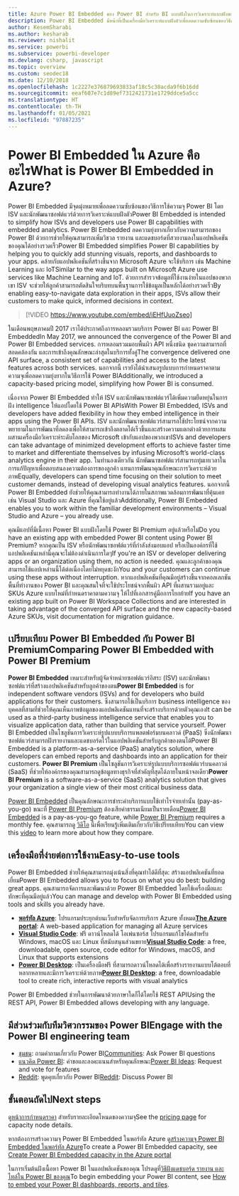 ```yaml
---
title: Azure Power BI Embedded ของ Power BI สำหรับ BI แบบฝังในการวิเคราะห์แบบฝังของ Power BI คืออะไร
description: Power BI Embedded มีหน้าที่เป็นเครื่องมือวิเคราะห์แบบฝังตัวเพื่อลดความซับซ้อนของวิธีการใช้ความจุ Power BI สำหรับ BI แบบฝังโดย ISV และนักพัฒนาซอฟต์แวร์ ช่วยให้พวกเขาสามารถเพิ่มภาพ รายงาน และแดชบอร์ดที่สวยงามลงในแอปพลิเคชันของพวกเขาได้อย่างรวดเร็ว เรียนรู้วิธีการใช้ซอฟต์แวร์การวิเคราะห์แบบฝังตัว, เครื่องมือการวิเคราะห์แบบฝังตัวหรือเครื่องมือข่าวกรองธุรกิจแบบฝังตัวโดยใช้ Power BI แบบฝังตัว
author: KesemSharabi
ms.author: kesharab
ms.reviewer: nishalit
ms.service: powerbi
ms.subservice: powerbi-developer
ms.devlang: csharp, javascript
ms.topic: overview
ms.custom: seodec18
ms.date: 12/10/2018
ms.openlocfilehash: 1c2227e376879693833af18c5c30acda9f6b16dd
ms.sourcegitcommit: eeaf607e7c1d89ef7312421731e1729ddce5a5cc
ms.translationtype: HT
ms.contentlocale: th-TH
ms.lasthandoff: 01/05/2021
ms.locfileid: "97887235"
---
```

# <a name="what-is-power-bi-embedded-in-azure"></a><span data-ttu-id="4f78e-104">Power BI Embedded ใน Azure คืออะไร</span><span class="sxs-lookup"><span data-stu-id="4f78e-104">What is Power BI Embedded in Azure?</span></span>

<span data-ttu-id="4f78e-105">Power BI Embedded มีจุดมุ่งหมายเพื่อลดความซับซ้อนของวิธีการใช้ความจุ Power BI โดย ISV และนักพัฒนาซอฟต์แวร์ด้วยการวิเคราะห์แบบฝังตัว</span><span class="sxs-lookup"><span data-stu-id="4f78e-105">Power BI Embedded is intended to simplify how ISVs and developers use Power BI capabilities with embedded analytics.</span></span> <span data-ttu-id="4f78e-106">Power BI Embedded ลดความยุ่งยากเกี่ยวกับความสามารถของ Power BI ด้วยการช่วยให้คุณสามารถเพิ่มวิชวล รายงาน และแดชบอร์ดที่สวยงามลงในแอปพลิเคชันของคุณได้อย่างรวดเร็ว</span><span class="sxs-lookup"><span data-stu-id="4f78e-106">Power BI Embedded simplifies Power BI capabilities by helping you to quickly add stunning visuals, reports, and dashboards to your apps.</span></span> <span data-ttu-id="4f78e-107">คล้ายกับแอปพลิเคชันที่สร้างขึ้นจาก Microsoft Azure จะใช้บริการ เช่น Machine Learning และ IoT</span><span class="sxs-lookup"><span data-stu-id="4f78e-107">Similar to the way apps built on Microsoft Azure use services like Machine Learning and IoT.</span></span> <span data-ttu-id="4f78e-108">ด้วยการสำรวจข้อมูลที่ใช้งานง่ายในแอปของพวกเขา ISV จะช่วยให้ลูกค้าสามารถตัดสินใจบริบทบนพื้นฐานการใช้ข้อมูลเป็นหลักได้อย่างรวดเร็ว</span><span class="sxs-lookup"><span data-stu-id="4f78e-108">By enabling easy-to-navigate data exploration in their apps, ISVs allow their customers to make quick, informed decisions in context.</span></span>

> [!VIDEO https://www.youtube.com/embed/iEHfUuoZseo]

<span data-ttu-id="4f78e-109">ในเดือนพฤษภาคมปี 2017 เราได้ประกาศถึงการหลอมรวมบริการ Power BI และ Power BI Embedded</span><span class="sxs-lookup"><span data-stu-id="4f78e-109">In May 2017, we announced the convergence of the Power BI and Power BI Embedded services.</span></span> <span data-ttu-id="4f78e-110">การหลอมรวมมอบพื้นผิว API หนึ่งชนิด ชุดความสามารถที่สอดคล้องกัน และการเข้าถึงคุณลักษณะล่าสุดในบริการทั้งคู่</span><span class="sxs-lookup"><span data-stu-id="4f78e-110">The convergence delivered one API surface, a consistent set of capabilities and access to the latest features across both services.</span></span> <span data-ttu-id="4f78e-111">นอกจากนี้ เรายังได้นำเสนอรูปแบบการกำหนดราคาตามความจุเพื่อลดความยุ่งยากในวิธีการใช้ Power BI</span><span class="sxs-lookup"><span data-stu-id="4f78e-111">Additionally, we introduced a capacity-based pricing model, simplifying how Power BI is consumed.</span></span>

<span data-ttu-id="4f78e-112">เนื่องจาก Power BI Embedded ทำให้ ISV และนักพัฒนาซอฟต์แวร์ได้เพิ่มความยืดหยุ่นในการฝัง intelligence ให้แอปโดยใช้ Power BI APIs</span><span class="sxs-lookup"><span data-stu-id="4f78e-112">With Power BI Embedded, ISVs and developers have added flexibility in how they embed intelligence in their apps using the Power BI APIs.</span></span> <span data-ttu-id="4f78e-113">ISV และนักพัฒนาซอฟต์แวร์สามารถใช้ประโยชน์จากความพยายามในการพัฒนาที่ลดลงเพื่อให้สามารถเข้าถึงตลาดได้เร็วขึ้นและสร้างความแตกต่างด้วยการผสมผสานเครื่องมือวิเคราะห์ระดับโลกของ Microsoft เข้ากับแอปของพวกเขา</span><span class="sxs-lookup"><span data-stu-id="4f78e-113">ISVs and developers can take advantage of minimized development efforts to achieve faster time to market and differentiate themselves by infusing Microsoft’s world-class analytics engine in their app.</span></span> <span data-ttu-id="4f78e-114">ในทำนองเดียวกัน นักพัฒนาซอฟต์แวร์สามารถทุ่มเทเวลาในการแก้ปัญหาเพื่อตอบสนองความต้องการของลูกค้า แทนการพัฒนาคุณลักษณะการวิเคราะห์ด้วยภาพ</span><span class="sxs-lookup"><span data-stu-id="4f78e-114">Equally, developers can spend time focusing on their solution to meet customer demands, instead of developing visual analytics features.</span></span> <span data-ttu-id="4f78e-115">นอกจากนี้ Power BI Embedded ยังช่วยให้คุณสามารถทำงานได้ภายในสภาพแวดล้อมการพัฒนาที่คุ้นเคย เช่น Visual Studio และ Azure ที่คุณใช้อยู่แล้ว</span><span class="sxs-lookup"><span data-stu-id="4f78e-115">Additionally, Power BI Embedded enables you to work within the familiar development environments – Visual Studio and Azure – you already use.</span></span>

<span data-ttu-id="4f78e-116">คุณมีแอปที่มีเนื้อหา Power BI แบบฝังโดยใช้ Power BI Premium อยู่แล้วหรือไม่</span><span class="sxs-lookup"><span data-stu-id="4f78e-116">Do you have an existing app with embedded Power BI content using Power BI Premium?</span></span> <span data-ttu-id="4f78e-117">หากคุณเป็น ISV หรือนักพัฒนาซอฟต์แวร์ที่กำลังส่งมอบแอป หรือเป็นองค์กรที่ใช้แอปพลิเคชันเหล่านี้คุณจะไม่ต้องดำเนินการใดๆ</span><span class="sxs-lookup"><span data-stu-id="4f78e-117">If you're an ISV or developer delivering apps or an organization using them, no action is needed.</span></span> <span data-ttu-id="4f78e-118">คุณและลูกค้าของคุณสามารถใช้แอปเหล่านนี้ได้ต่อเนื่องโดยไม่หยุดชะงัก</span><span class="sxs-lookup"><span data-stu-id="4f78e-118">You and your customers can continue using these apps without interruption.</span></span> <span data-ttu-id="4f78e-119">หากแอปพลิเคชันที่คุณมีอยู่สร้างขึ้นจากคอลเลกชันพื้นที่ทำงานของ Power BI และคุณสนใจที่จะใช้ประโยชน์จากพื้นผิว API ที่ผสานรวมอยู่และ SKUs Azure แบบใหม่ที่กำหนดราคาตามความจุ ให้ไปที่เอกสารคู่มือการโยกย้าย</span><span class="sxs-lookup"><span data-stu-id="4f78e-119">If you have an existing app built on Power BI Workspace Collections and are interested in taking advantage of the converged API surface and the new capacity-based Azure SKUs, visit documentation for migration guidance.</span></span>

## <a name="comparing-power-bi-embedded-with-power-bi-premium"></a><span data-ttu-id="4f78e-120">เปรียบเทียบ Power BI Embedded กับ Power BI Premium</span><span class="sxs-lookup"><span data-stu-id="4f78e-120">Comparing Power BI Embedded with Power BI Premium</span></span>

<span data-ttu-id="4f78e-121">**Power BI Embedded** เหมาะสำหรับผู้จัดจำหน่ายซอฟต์แวร์อิสระ (ISV) และนักพัฒนาซอฟต์แวร์ที่สร้างแอปพลิเคชันสำหรับลูกค้าของตน</span><span class="sxs-lookup"><span data-stu-id="4f78e-121">**Power BI Embedded** is for independent software vendors (ISVs) and for developers who build applications for their customers.</span></span> <span data-ttu-id="4f78e-122">ซึ่งสามารถใช้เป็นบริการ business intelligence ของบุคคลที่สามที่ช่วยให้คุณเห็นภาพข้อมูลของแอปพลิเคชันแทนที่จะสร้างบริการด้วยตัวคุณเอง</span><span class="sxs-lookup"><span data-stu-id="4f78e-122">It can be used as a third-party business intelligence service that enables you to visualize application data, rather than building that service yourself.</span></span> <span data-ttu-id="4f78e-123">Power BI Embedded เป็นโซลูชันการวิเคราะห์รูปแบบบริการแพลตฟอร์มบนคลาวด์ (PaaS) ซึ่งนักพัฒนาซอฟต์แวร์สามารถฝังรายงานและแดชบอร์ดไว้ในแอปพลิเคชันสำหรับลูกค้าของตนได้</span><span class="sxs-lookup"><span data-stu-id="4f78e-123">Power BI Embedded is a platform-as-a-service (PaaS) analytics solution, where developers can embed reports and dashboards into an application for their customers.</span></span> <span data-ttu-id="4f78e-124">**Power BI Premium** เป็นโซลูชันการวิเคราะห์รูปแบบบริการซอฟต์แวร์บนคลาวด์ (SaaS) ที่ช่วยให้องค์กรของคุณสามารถดูข้อมูลทางธุรกิจที่สำคัญที่สุดได้ภายในหน้าจอเดียว</span><span class="sxs-lookup"><span data-stu-id="4f78e-124">**Power BI Premium** is a software-as-a-service (SaaS) analytics solution that gives your organization a single view of their most critical business data.</span></span> 

<span data-ttu-id="4f78e-125">[Power BI Embedded](https://azure.microsoft.com/pricing/details/power-bi-embedded/) เป็นคุณลักษณะการชำระค่าบริการแบบใช้เท่าไรจ่ายเท่านั้น (pay-as-you-go) ขณะที่ [Power BI Premium](https://powerbi.microsoft.com/calculator/) ต้องเสียค่าธรรมเนียมเป็นรายเดือน</span><span class="sxs-lookup"><span data-stu-id="4f78e-125">[Power BI Embedded](https://azure.microsoft.com/pricing/details/power-bi-embedded/)  is a pay-as-you-go feature, while [Power BI Premium](https://powerbi.microsoft.com/calculator/) requires a monthly fee.</span></span> <span data-ttu-id="4f78e-126">คุณสามารถดู [วิดีโอ](https://www.youtube.com/watch?v=0y2oJikC6Xc&t=0s&list=PLv2BtOtLblH1dQPV49Ni12olDcUoW-GEl&index=3) นี้เพื่อเรียนรู้เพิ่มเติมเกี่ยวกับวิธีเปรียบเทียบ</span><span class="sxs-lookup"><span data-stu-id="4f78e-126">You can view this [video](https://www.youtube.com/watch?v=0y2oJikC6Xc&t=0s&list=PLv2BtOtLblH1dQPV49Ni12olDcUoW-GEl&index=3) to learn more about how they compare.</span></span>

## <a name="easy-to-use-tools"></a><span data-ttu-id="4f78e-127">เครื่องมือที่ง่ายต่อการใช้งาน</span><span class="sxs-lookup"><span data-stu-id="4f78e-127">Easy-to-use tools</span></span>

<span data-ttu-id="4f78e-128">Power BI Embedded ช่วยให้คุณสามารถมุ่งเน้นสิ่งที่คุณทำได้ดีที่สุด: สร้างแอปพลิเคชันที่ยอดเยี่ยม</span><span class="sxs-lookup"><span data-stu-id="4f78e-128">Power BI Embedded allows you to focus on what you do best: building great apps.</span></span> <span data-ttu-id="4f78e-129">คุณสามารถจัดการและพัฒนาด้วย Power BI Embedded โดยใช้เครื่องมือและทักษะที่คุณมีอยู่แล้ว</span><span class="sxs-lookup"><span data-stu-id="4f78e-129">You can manage and develop with Power BI Embedded using tools and skills you already have.</span></span>

* <span data-ttu-id="4f78e-130">[**พอร์ทัล Azure**](https://portal.azure.com/): โปรแกรมประยุกต์บนเว็บสำหรับจัดการบริการ Azure ทั้งหมด</span><span class="sxs-lookup"><span data-stu-id="4f78e-130">[**The Azure portal**](https://portal.azure.com/): A web-based application for managing all Azure services</span></span>
* <span data-ttu-id="4f78e-131">[**Visual Studio Code**](https://code.visualstudio.com/docs): ฟรี ดาวน์โหลดได้ โอเพ่นซอร์ส โปรแกรมแก้ไขโค้ดสำหรับ Windows, macOS และ Linux ที่สนับสนุนส่วนขยาย</span><span class="sxs-lookup"><span data-stu-id="4f78e-131">[**Visual Studio Code**](https://code.visualstudio.com/docs): a free, downloadable, open source, code editor for Windows, macOS, and Linux that supports extensions</span></span>
* <span data-ttu-id="4f78e-132">[**Power BI Desktop**](https://powerbi.microsoft.com/desktop/): เป็นเครื่องมือฟรี ที่สามารถดาวน์โหลดได้เพื่อสร้างรายงานแบบโต้ตอบที่หลากหลายและมีการวิเคราะห์ด้วยภาพ</span><span class="sxs-lookup"><span data-stu-id="4f78e-132">[**Power BI Desktop**](https://powerbi.microsoft.com/desktop/): a free, downloadable tool to create rich, interactive reports with visual analytics</span></span>

<span data-ttu-id="4f78e-133">Power BI Embedded ช่วยในการพัฒนาด้วยภาษาใดก็ได้โดยใช้ REST API</span><span class="sxs-lookup"><span data-stu-id="4f78e-133">Using the REST API, Power BI Embedded allows developing with any language.</span></span>

## <a name="engage-with-the-power-bi-engineering-team"></a><span data-ttu-id="4f78e-134">มีส่วนร่วมกับทีมวิศวกรรมของ Power BI</span><span class="sxs-lookup"><span data-stu-id="4f78e-134">Engage with the Power BI engineering team</span></span>

* <span data-ttu-id="4f78e-135">[ชุมชน](https://community.powerbi.com/): ถามคำถามเกี่ยวกับ Power BI</span><span class="sxs-lookup"><span data-stu-id="4f78e-135">[Communities](https://community.powerbi.com/): Ask Power BI questions</span></span>
* <span data-ttu-id="4f78e-136">[แนวคิด Power BI](https://ideas.powerbi.com): คำขอและลงคะแนนสำหรับคุณลักษณะ</span><span class="sxs-lookup"><span data-stu-id="4f78e-136">[Power BI Ideas](https://ideas.powerbi.com): Request and vote for features</span></span>
* <span data-ttu-id="4f78e-137">[Reddit](https://www.reddit.com/r/PowerBI/): พูดคุยเกี่ยวกับ Power BI</span><span class="sxs-lookup"><span data-stu-id="4f78e-137">[Reddit](https://www.reddit.com/r/PowerBI/): Discuss Power BI</span></span>

## <a name="next-steps"></a><span data-ttu-id="4f78e-138">ขั้นตอนถัดไป</span><span class="sxs-lookup"><span data-stu-id="4f78e-138">Next steps</span></span>

<span data-ttu-id="4f78e-139">ดู[หน้าการกำหนดราคา](https://azure.microsoft.com/pricing/details/power-bi-embedded/) สำหรับรายละเอียดโหนดของความจุ</span><span class="sxs-lookup"><span data-stu-id="4f78e-139">See the [pricing page](https://azure.microsoft.com/pricing/details/power-bi-embedded/) for capacity node details.</span></span>

<span data-ttu-id="4f78e-140">หากต้องการสร้างความจุ Power BI Embedded ในพอร์ทัล Azure ดู[สร้างความจุ Power BI Embedded ในพอร์ทัล Azure](azure-pbie-create-capacity.md)</span><span class="sxs-lookup"><span data-stu-id="4f78e-140">To create a Power BI Embedded capacity, see [Create Power BI Embedded capacity in the Azure portal](azure-pbie-create-capacity.md)</span></span>

<span data-ttu-id="4f78e-141">ในการเริ่มต้นฝังเนื้อหา Power BI ในแอปพลิเคชันของคุณ โปรดดูที่[วิธีฝังแดชบอร์ด รายงาน และไทล์ใน Power BI ของคุณ](https://powerbi.microsoft.com/documentation/powerbi-developer-embedding-content/)</span><span class="sxs-lookup"><span data-stu-id="4f78e-141">To begin embedding your Power BI content, see [How to embed your Power BI dashboards, reports, and tiles](https://powerbi.microsoft.com/documentation/powerbi-developer-embedding-content/).</span></span>
